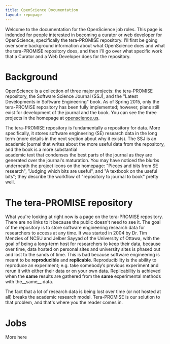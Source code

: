 ```yaml
---
title: OpenScience Documentation
layout: repopage
---
```


Welcome to the documentation for the OpenScience job roles. This page is indended for people interested in becoming 
a curator or web developer for OpenScience, specifically the tera-PROMISE repository. I'll first be going over some 
background information about what OpenScience does and what the tera-PROMISE repository does, and then I'll go over 
what specific work that a Curator and a Web Developer does for the repository.

# Background
OpenScience is a collection of three major projects: the tera-PROMISE repository, the Software Science Journal 
(SSJ), and the "Latest Developments in Software Engineering" book. As of Spring 2015, only the tera-PROMISE 
repository has been fully implemented; however, plans still exist for development of the journal and the book. You 
can see the three projects in the homepage at [openscience.us](http://openscience.us).

The tera-PROMISE repository is fundamentally a repository for data. More specifically, it stores software 
engineering (SE) research data in the long term (more details in the next section about why it exists). The SSJ is 
an academic journal that writes about the more useful data from the repository, and the book is a more substantial  
academic text that condenses the best parts of the journal as they are generated over the journal's maturation. You 
may have noticed the blurbs underneath the project icons on the homepage: "Pieces and bits from SE research", 
"Judging which bits are useful", and "A textbook on the useful bits"; they describe the workflow of "repository to 
journal to book" pretty well.

# The tera-PROMISE repository
What you're looking at right now is a page on the tera-PROMISE repository. There are no links to it because the 
public doesn't need to see it. The goal of the repository is to store software engineering research data for 
researchers to access at any time. It was started in 2004 by Dr. Tim Menzies of NCSU and Jelber Sayyad of the 
University of Ottawa, with the goal of being a long-term host for researchers to keep their data, because over 
time, data hosted on personal sites and university sites is phased out and lost to the sands of time. This is bad 
because software engineering is meant to be __reproducible__ and __replicable__. Reproducibility is the ability to 
reproduce an experiment; e.g. take somebody’s previous experiment and rerun it with either their data or on your 
own data. Replicability is achieved when the __same__ results are gathered from the __same__ experimental methods 
with the__same__ data. 

The fact that a lot of research data is being lost over time (or not hosted at all) breaks the academic research 
model. Tera-PROMISE is our solution to that problem, and that's where you the reader comes in.

# Jobs
More here




















